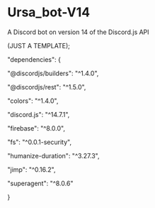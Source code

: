 # Ursa_bot-V14

A Discord bot on version 14 of the Discord.js API

(JUST A TEMPLATE);

"dependencies": {

  "@discordjs/builders": "^1.4.0",
  
  "@discordjs/rest": "^1.5.0",
  
  "colors": "^1.4.0",
  
  "discord.js": "^14.7.1",
  
  "firebase": "^8.0.0",
  
  "fs": "^0.0.1-security",
  
  "humanize-duration": "^3.27.3",
  
  "jimp": "^0.16.2",
  
  "superagent": "^8.0.6"
  
  }
  
  
  
